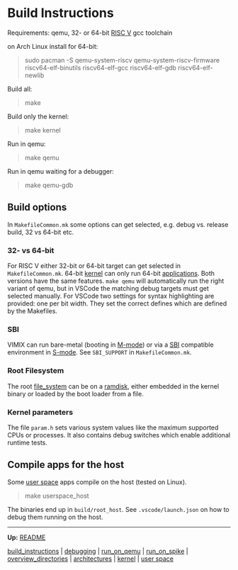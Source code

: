 # Build Instructions

Requirements: qemu, 32- or 64-bit [RISC V](riscv/RISCV.md) gcc toolchain

on Arch Linux install for 64-bit:
> sudo pacman -S qemu-system-riscv qemu-system-riscv-firmware riscv64-elf-binutils riscv64-elf-gcc riscv64-elf-gdb riscv64-elf-newlib

Build all:
> make

Build only the kernel:
> make kernel

Run in qemu:
> make qemu

Run in qemu waiting for a debugger:
> make qemu-gdb


## Build options

In `MakefileCommon.mk` some options can get selected, e.g. debug vs. release build, 32 vs 64-bit etc.


### 32- vs 64-bit

For RISC V either 32-bit or 64-bit target can get selected in `MakefileCommon.mk`. 64-bit [kernel](kernel/kernel.md) can only run 64-bit [applications](userspace/userspace.md). Both versions have the same features. `make qemu` will automatically run the right variant of qemu, but in VSCode the matching debug targets must get selected manually. For VSCode two settings for syntax highlighting are provided: one per bit width. They set the correct defines which are defined by the Makefiles.


### SBI

VIMIX can run bare-metal (booting in [M-mode](riscv/M-mode.md)) or via a [SBI](riscv/SBI.md) compatible environment in [S-mode](riscv/S-mode.md). See `SBI_SUPPORT` in `MakefileCommon.mk`.


### Root Filesystem

The root [file_system](kernel/file_system/file_system.md) can be on a [ramdisk](kernel/devices/ramdisk.md), either embedded in the kernel binary or loaded by the boot loader from a file.


### Kernel parameters

The file `param.h` sets various system values like the maximum supported CPUs or processes. It also contains debug switches which enable additional runtime tests.


## Compile apps for the host

Some [user space](userspace/userspace.md) apps compile on the host (tested on Linux).

> make userspace_host

The binaries end up in `build/root_host`. See `.vscode/launch.json` on how to debug them running on the host.


---
**Up:** [README](../README.md)

[build_instructions](build_instructions.md) | [debugging](debugging.md) | [run_on_qemu](run_on_qemu.md) | [run_on_spike](run_on_spike.md) | [overview_directories](overview_directories.md) | [architectures](architectures.md) | [kernel](kernel/kernel.md) | [user space](userspace/userspace.md)
